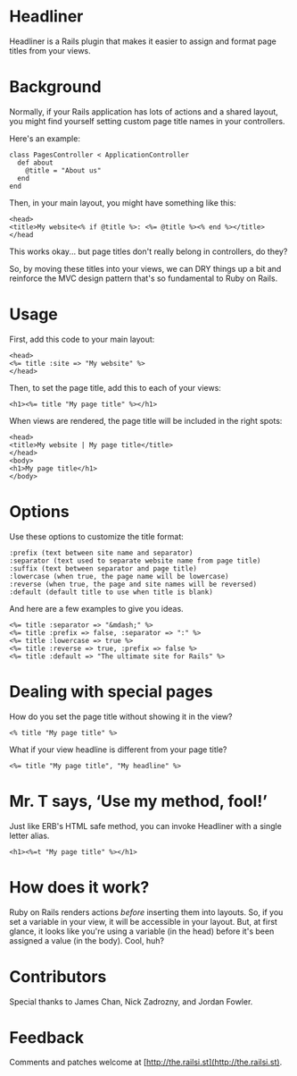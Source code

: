 Headliner
=========

Headliner is a Rails plugin that makes it easier to assign and format page titles from your views.


Background
==========

Normally, if your Rails application has lots of actions and a shared layout, you might find yourself setting custom page title names in your controllers.

Here's an example:

    class PagesController < ApplicationController
      def about
        @title = "About us"
      end
    end

Then, in your main layout, you might have something like this:

    <head>
    <title>My website<% if @title %>: <%= @title %><% end %></title>
    </head

This works okay... but page titles don't really belong in controllers, do they?

So, by moving these titles into your views, we can DRY things up a bit and reinforce the MVC design pattern that's so fundamental to Ruby on Rails.


Usage
=====

First, add this code to your main layout:

    <head>
    <%= title :site => "My website" %>
    </head>

Then, to set the page title, add this to each of your views:

    <h1><%= title "My page title" %></h1>

When views are rendered, the page title will be included in the right
spots:

    <head>
    <title>My website | My page title</title>
    </head>
    <body>
    <h1>My page title</h1>
    </body>


Options
=======

Use these options to customize the title format:

    :prefix (text between site name and separator)
    :separator (text used to separate website name from page title)
    :suffix (text between separator and page title)
    :lowercase (when true, the page name will be lowercase)
    :reverse (when true, the page and site names will be reversed)
    :default (default title to use when title is blank)

And here are a few examples to give you ideas.

    <%= title :separator => "&mdash;" %>
    <%= title :prefix => false, :separator => ":" %>
    <%= title :lowercase => true %>
    <%= title :reverse => true, :prefix => false %>
    <%= title :default => "The ultimate site for Rails" %>


Dealing with special pages
==========================

How do you set the page title without showing it in the view?

    <% title "My page title" %>

What if your view headline is different from your page title?

    <%= title "My page title", "My headline" %>


Mr. T says, ‘Use my method, fool!’
==================================

Just like ERB's HTML safe method, you can invoke Headliner with a single
letter alias.

    <h1><%=t "My page title" %></h1>


How does it work?
=================

Ruby on Rails renders actions *before* inserting them into layouts. So, if you set a variable in your view, it will be accessible in your layout. But, at first glance, it looks like you're using a variable (in the head) before it's been assigned a value (in the body). Cool, huh?


Contributors
============

Special thanks to James Chan, Nick Zadrozny, and Jordan Fowler. 


Feedback
========

Comments and patches welcome at [http://the.railsi.st](http://the.railsi.st).
